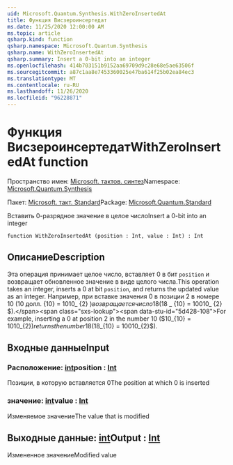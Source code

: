 ```yaml
---
uid: Microsoft.Quantum.Synthesis.WithZeroInsertedAt
title: Функция Висзероинсертедат
ms.date: 11/25/2020 12:00:00 AM
ms.topic: article
qsharp.kind: function
qsharp.namespace: Microsoft.Quantum.Synthesis
qsharp.name: WithZeroInsertedAt
qsharp.summary: Insert a 0-bit into an integer
ms.openlocfilehash: 414b703151b9152aa69709d9c28e68e5ae63506f
ms.sourcegitcommit: a87c1aa8e7453360025e47ba614f25b02ea84ec3
ms.translationtype: MT
ms.contentlocale: ru-RU
ms.lasthandoff: 11/26/2020
ms.locfileid: "96228871"
---
```

# <a name="withzeroinsertedat-function"></a><span data-ttu-id="5d428-102">Функция Висзероинсертедат</span><span class="sxs-lookup"><span data-stu-id="5d428-102">WithZeroInsertedAt function</span></span>

<span data-ttu-id="5d428-103">Пространство имен: [Microsoft. тактов. синтез](xref:Microsoft.Quantum.Synthesis)</span><span class="sxs-lookup"><span data-stu-id="5d428-103">Namespace: [Microsoft.Quantum.Synthesis](xref:Microsoft.Quantum.Synthesis)</span></span>

<span data-ttu-id="5d428-104">Пакет: [Microsoft. такт. Standard](https://nuget.org/packages/Microsoft.Quantum.Standard)</span><span class="sxs-lookup"><span data-stu-id="5d428-104">Package: [Microsoft.Quantum.Standard](https://nuget.org/packages/Microsoft.Quantum.Standard)</span></span>


<span data-ttu-id="5d428-105">Вставить 0-разрядное значение в целое число</span><span class="sxs-lookup"><span data-stu-id="5d428-105">Insert a 0-bit into an integer</span></span>

```qsharp
function WithZeroInsertedAt (position : Int, value : Int) : Int
```


## <a name="description"></a><span data-ttu-id="5d428-106">Описание</span><span class="sxs-lookup"><span data-stu-id="5d428-106">Description</span></span>

<span data-ttu-id="5d428-107">Эта операция принимает целое число, вставляет 0 в бит `position` и возвращает обновленное значение в виде целого числа.</span><span class="sxs-lookup"><span data-stu-id="5d428-107">This operation takes an integer, inserts a 0 at bit `position`, and returns the updated value as an integer.</span></span>  <span data-ttu-id="5d428-108">Например, при вставке значения 0 в позиции 2 в номере 10 (10 долл. {10} = 1010_ {2} $) возвращается число 18 ($18 _ {10} = 10010_ {2} $).</span><span class="sxs-lookup"><span data-stu-id="5d428-108">For example, inserting a 0 at position 2 in the number 10 ($10_{10} = 1010_{2}$) returns the number 18 ($18_{10} = 10010_{2}$).</span></span>

## <a name="input"></a><span data-ttu-id="5d428-109">Входные данные</span><span class="sxs-lookup"><span data-stu-id="5d428-109">Input</span></span>

### <a name="position--int"></a><span data-ttu-id="5d428-110">Расположение: [int](xref:microsoft.quantum.lang-ref.int)</span><span class="sxs-lookup"><span data-stu-id="5d428-110">position : [Int](xref:microsoft.quantum.lang-ref.int)</span></span>

<span data-ttu-id="5d428-111">Позиции, в которую вставляется 0</span><span class="sxs-lookup"><span data-stu-id="5d428-111">The position at which 0 is inserted</span></span>


### <a name="value--int"></a><span data-ttu-id="5d428-112">значение: [int](xref:microsoft.quantum.lang-ref.int)</span><span class="sxs-lookup"><span data-stu-id="5d428-112">value : [Int](xref:microsoft.quantum.lang-ref.int)</span></span>

<span data-ttu-id="5d428-113">Изменяемое значение</span><span class="sxs-lookup"><span data-stu-id="5d428-113">The value that is modified</span></span>



## <a name="output--int"></a><span data-ttu-id="5d428-114">Выходные данные: [int](xref:microsoft.quantum.lang-ref.int)</span><span class="sxs-lookup"><span data-stu-id="5d428-114">Output : [Int](xref:microsoft.quantum.lang-ref.int)</span></span>

<span data-ttu-id="5d428-115">Измененное значение</span><span class="sxs-lookup"><span data-stu-id="5d428-115">Modified value</span></span>